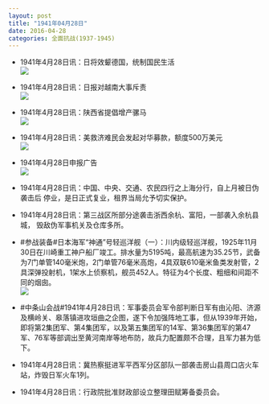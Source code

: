 ```yaml
---
layout: post
title: "1941年04月28日"
date: 2016-04-28
categories: 全面抗战(1937-1945)
---
```


<meta name="referrer" content="no-referrer" />

- 1941年4月28日讯：日将效颦德国，统制国民生活 <br/><img src="https://ww1.sinaimg.cn/large/aca367d8jw1f3ct924bj9j207z074my0.jpg" />

- 1941年4月28日讯：日报对越南大事斥责 <br/><img src="https://ww1.sinaimg.cn/large/aca367d8jw1f3cril95lej20920djad0.jpg" />

- 1941年4月28日讯：陕西省提倡增产骡马 <br/><img src="https://ww2.sinaimg.cn/large/aca367d8jw1f3cprvwdlfj207z0kn0uv.jpg" />

- 1941年4月28日讯：美救济难民会发起对华募款，额度500万美元 <br/><img src="https://ww4.sinaimg.cn/large/aca367d8jw1f3co21asdzj20tx0dyagm.jpg" />

- 1941年4月28日申报广告 <br/><img src="https://ww2.sinaimg.cn/large/aca367d8jw1f3ciupo28pj20l30hcgpp.jpg" />

- 1941年4月28日讯：中国、中央、交通、农民四行之上海分行，自上月被日伪袭击后 停业，是日正式复业，租界当局允予切实保护。 

- 1941年4月28日讯：第三战区所部分途袭击浙西余杭、富阳，一部袭入余杭县城， 毁敌伪军事机关及仓库多所。 

- #参战装备#日本海军“神通”号轻巡洋舰（一）：川内级轻巡洋舰，1925年11月30日在川崎重工神户船厂竣工。排水量为5195吨，最高航速为35.25节，武备为7门单管140毫米炮，2门单管76毫米高炮，4具双联610毫米鱼类发射管，2具深弹投射机，1架水上侦察机，舰员452人。特征为4个长度、粗细和间距不同的烟囱。 <br/><img src="https://ww2.sinaimg.cn/large/aca367d8jw1f3c6q3lyl1j20ci0c4gna.jpg" />

- #中条山会战#1941年4月28日讯：军事委员会军令部判断日军有由沁阳、济源及横岭关、皋落镇进攻垣曲之企图，遂下令加强阵地工事，但从1939年开始，即将第2集团军、第4集团军，以及第五集团军的14军、第36集团军的第47军、76军等部调出至黄河南岸等地布防，故兵力配置颇不合理，且军力甚为低下。 

- 1941年4月28日讯：冀热察挺进军平西军分区部队一部袭击房山县周口店火车站，炸毁日军火车1列。 

- 1941年4月28日讯：行政院批准财政部设立整理田赋筹备委员会。 


